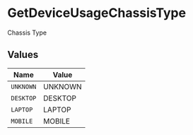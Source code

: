 # GetDeviceUsageChassisType

Chassis Type


## Values

| Name      | Value     |
| --------- | --------- |
| `UNKNOWN` | UNKNOWN   |
| `DESKTOP` | DESKTOP   |
| `LAPTOP`  | LAPTOP    |
| `MOBILE`  | MOBILE    |